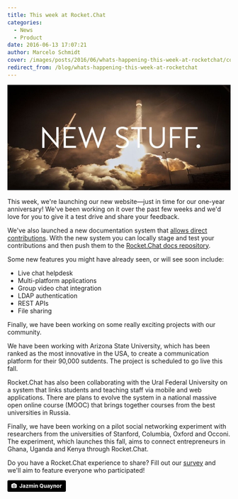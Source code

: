 ```yaml
---
title: This week at Rocket.Chat
categories:
  - News
  - Product
date: 2016-06-13 17:07:21
author: Marcelo Schmidt
cover: /images/posts/2016/06/whats-happening-this-week-at-rocketchat/cover-this-week.jpg
redirect_from: /blog/whats-happening-this-week-at-rocketchat
---
```


![](/images/posts/2016/06/whats-happening-this-week-at-rocketchat/RC-BLOG-NEW%20STUFF.jpg?)

This week, we're launching our new website—just in time for our one-year anniversary! We've been working on it over the past few weeks and we'd love for you to give it a test drive and share your feedback.

We've also launched a new documentation system that <a href="https://rocket.chat/docs/contributing/" target="_blank">allows direct contributions</a>. With the new system you can locally stage and test your contributions and then push them to the <a href="https://github.com/RocketChat/Rocket.Chat.Docs" target="_blank">Rocket.Chat docs repository</a>.

Some new features you might have already seen, or will see soon include:

*   Live chat helpdesk
*   Multi-platform applications
*   Group video chat integration
*   LDAP authentication
*   REST APIs
*   File sharing

Finally, we have been working on some really exciting projects with our community.

We have been working with Arizona State University, which has been ranked as the most innovative in the USA, to create a communication platform for their 90,000 sutdents. The project is scheduled to go live this fall.

Rocket.Chat has also been collaborating with the Ural Federal University on a system that links students and teaching staff via mobile and web applications. There are plans to evolve the system in a national massive open online course (MOOC) that brings together courses from the best universities in Russia.

Finally, we have been working on a pilot social networking experiment with researchers from the universities of Stanford, Columbia, Oxford and Occoni. The experiment, which launches this fall, aims to connect entrepreneurs in Ghana, Uganda and Kenya through Rocket.Chat.


Do you have a Rocket.Chat experience to share? Fill out our [survey](https://docs.google.com/forms/d/1mgG3LNiAq4w2OkmUUARlhvki7uOPVYIqY4ix5koxoRk/viewform) and we'll aim to feature everyone who participated!

<a style="background-color:black;color:white;text-decoration:none;padding:4px 6px;font-family:-apple-system, BlinkMacSystemFont, &quot;San Francisco&quot;, &quot;Helvetica Neue&quot;, Helvetica, Ubuntu, Roboto, Noto, &quot;Segoe UI&quot;, Arial, sans-serif;font-size:12px;font-weight:bold;line-height:1.2;display:inline-block;border-radius:3px;" href="https://unsplash.com/@jazminantoinette?utm_medium=referral&amp;utm_campaign=photographer-credit&amp;utm_content=creditBadge" target="_blank" rel="noopener noreferrer" title="Download free do whatever you want high-resolution photos from Jazmin Quaynor"><span style="display:inline-block;padding:2px 3px;"><svg xmlns="http://www.w3.org/2000/svg" style="height:12px;width:auto;position:relative;vertical-align:middle;top:-1px;fill:white;" viewBox="0 0 32 32"><title>unsplash-logo</title><path d="M20.8 18.1c0 2.7-2.2 4.8-4.8 4.8s-4.8-2.1-4.8-4.8c0-2.7 2.2-4.8 4.8-4.8 2.7.1 4.8 2.2 4.8 4.8zm11.2-7.4v14.9c0 2.3-1.9 4.3-4.3 4.3h-23.4c-2.4 0-4.3-1.9-4.3-4.3v-15c0-2.3 1.9-4.3 4.3-4.3h3.7l.8-2.3c.4-1.1 1.7-2 2.9-2h8.6c1.2 0 2.5.9 2.9 2l.8 2.4h3.7c2.4 0 4.3 1.9 4.3 4.3zm-8.6 7.5c0-4.1-3.3-7.5-7.5-7.5-4.1 0-7.5 3.4-7.5 7.5s3.3 7.5 7.5 7.5c4.2-.1 7.5-3.4 7.5-7.5z"></path></svg></span><span style="display:inline-block;padding:2px 3px;">Jazmin Quaynor</span></a>
